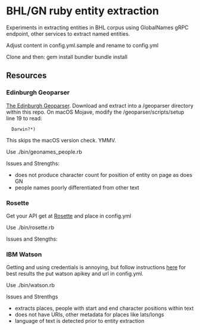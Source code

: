 # BHL/GN ruby entity extraction

Experiments in extracting entities in BHL corpus using GlobalNames gRPC endpoint, other services to extract named entities.

Adjust content in config.yml.sample and rename to config.yml

Clone and then:
      gem install bundler
      bundle install

## Resources

### Edinburgh Geoparser

[The Edinburgh Geoparser](http://groups.inf.ed.ac.uk/geoparser/documentation/v1.1/html/index.html). Download and extract into a /geoparser directory within this repo. On macOS Mojave, modify the /geoparser/scripts/setup line 19 to read:

      Darwin?*)

This skips the macOS version check. YMMV.

Use
      ./bin/geonames_people.rb

Issues and Strengths:
* does not produce character count for position of entity on page as does GN
* people names poorly differentiated from other text

### Rosette

Get your API get at [Rosette](https://www.rosette.com) and place in config.yml

Use
      ./bin/rosette.rb

Issues and Stengths:

### IBM Watson

Getting and using credentials is annoying, but follow instructions [here](https://github.com/watson-developer-cloud/ruby-sdk) for best results the put watson apikey and url in config.yml.

Use
      ./bin/watson.rb

Issues and Strenthgs
* extracts places, people with start and end character positions within text
* does not have URIs, other metadata for places like lats/longs
* language of text is detected prior to entity extraction


